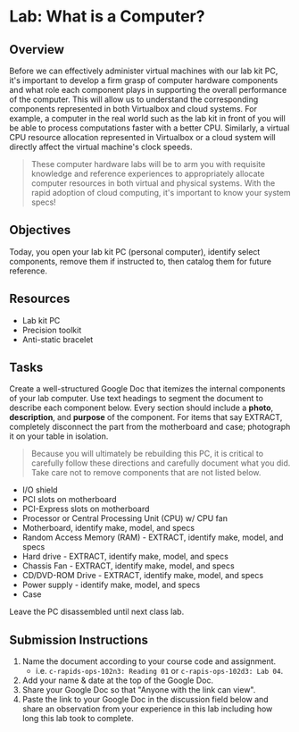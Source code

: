 # Lab: What is a Computer?

## Overview

Before we can effectively administer virtual machines with our lab kit PC, it's important to develop a firm grasp of computer hardware components and what role each component plays in supporting the overall performance of the computer. This will allow us to understand the corresponding components represented in both Virtualbox and cloud systems. For example, a computer in the real world such as the lab kit in front of you will be able to process computations faster with a better CPU. Similarly, a virtual CPU resource allocation represented in Virtualbox or a cloud system will directly affect the virtual machine's clock speeds.

> These computer hardware labs will be to arm you with requisite knowledge and reference experiences to appropriately allocate computer resources in both virtual and physical systems. With the rapid adoption of cloud computing, it's important to know your system specs! 

## Objectives

Today, you open your lab kit PC (personal computer), identify select components, remove them if instructed to, then catalog them for future reference.

## Resources

- Lab kit PC
- Precision toolkit
- Anti-static bracelet

## Tasks

Create a well-structured Google Doc that itemizes the internal components of your lab computer. Use text headings to segment the document to describe each component below. Every section should include a **photo**, **description**, and **purpose** of the component. For items that say EXTRACT, completely disconnect the part from the motherboard and case; photograph it on your table in isolation.

> Because you will ultimately be rebuilding this PC, it is critical to carefully follow these directions and carefully document what you did. Take care not to remove components that are not listed below.

- I/O shield
- PCI slots on motherboard
- PCI-Express slots on motherboard
- Processor or Central Processing Unit (CPU) w/ CPU fan
- Motherboard, identify make, model, and specs
- Random Access Memory (RAM) - EXTRACT, identify make, model, and specs
- Hard drive - EXTRACT, identify make, model, and specs
- Chassis Fan - EXTRACT, identify make, model, and specs
- CD/DVD-ROM Drive - EXTRACT, identify make, model, and specs
- Power supply - identify make, model, and specs
- Case

Leave the PC disassembled until next class lab.

## Submission Instructions

1. Name the document according to your course code and assignment.
   - i.e. `c-rapids-ops-102n3: Reading 01` or `c-rapis-ops-102d3: Lab 04`.
1. Add your name & date at the top of the Google Doc.
1. Share your Google Doc so that "Anyone with the link can view".
1. Paste the link to your Google Doc in the discussion field below and share an observation from your experience in this lab including how long this lab took to complete.
